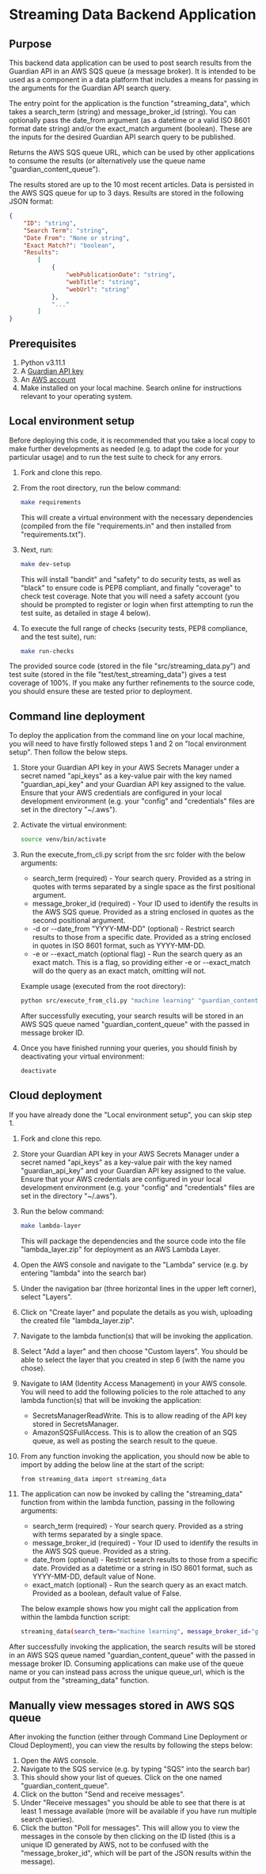 # Streaming Data Backend Application

## Purpose

This backend data application can be used to post search results from the Guardian API in an AWS SQS queue (a message broker).  It is intended to be used as a component in a data platform that includes a means for passing in the arguments for the Guardian API search query.

The entry point for the application is the function "streaming_data", which takes a search_term (string) and message_broker_id (string).  You can optionally pass the date_from argument (as a datetime or a valid ISO 8601 format date string) and/or the exact_match argument (boolean).  These are the inputs for the desired Guardian API search query to be published.

Returns the AWS SQS queue URL, which can be used by other applications to consume the results (or alternatively use the queue name "guardian_content_queue").

The results stored are up to the 10 most recent articles.  Data is persisted in the AWS SQS queue for up to 3 days.  Results are stored in the following JSON format:
```json
{  
    "ID": "string",  
    "Search Term": "string",  
    "Date From": "None or string",  
    "Exact Match?": "boolean",  
    "Results":  
        [  
            {  
                "webPublicationDate": "string",
                "webTitle": "string",
                "webUrl": "string"  
            },  
            "..."  
        ]  
}
```

## Prerequisites

1. Python v3.11.1
2. A [Guardian API key](https://open-platform.theguardian.com/)
3. An [AWS account](https://signin.aws.amazon.com/signup?request_type=register)
4. Make installed on your local machine.  Search online for instructions relevant to your operating system.

## Local environment setup

Before deploying this code, it is recommended that you take a local copy to make further developments as needed (e.g. to adapt the code for your particular usage) and to run the test suite to check for any errors.

1. Fork and clone this repo.
2. From the root directory, run the below command:
   
   ```sh
   make requirements
   ```
   
   This will create a virtual environment with the necessary dependencies (compiled from the file "requirements.in" and then installed from "requirements.txt").

3. Next, run:
   
   ```sh
   make dev-setup
   ```

   This will install "bandit" and "safety" to do security tests, as well as "black" to ensure code is PEP8 compliant, and finally "coverage" to check test coverage.  Note that you will need a safety account (you should be prompted to register or login when first attempting to run the test suite, as detailed in stage 4 below).

4. To execute the full range of checks (security tests, PEP8 compliance, and the test suite), run:

   ```sh
   make run-checks
   ```

The provided source code (stored in the file "src/streaming_data.py") and test suite (stored in the file "test/test_streaming_data") gives a test coverage of 100%.  If you make any further refinements to the source code, you should ensure these are tested prior to deployment.

## Command line deployment

To deploy the application from the command line on your local machine, you will need to have firstly followed steps 1 and 2 on "local environment setup".  Then follow the below steps.

1. Store your Guardian API key in your AWS Secrets Manager under a secret named "api_keys" as a key-value pair with the key named "guardian_api_key" and your Guardian API key assigned to the value.  Ensure that your AWS credentials are configured in your local development environment (e.g. your "config" and "credentials" files are set in the directory "~/.aws").

2. Activate the virtual environment:

   ```sh
   source venv/bin/activate
   ```

3. Run the execute_from_cli.py script from the src folder with the below arguments:

   - search_term (required) - Your search query. Provided as a string in quotes with terms separated by a single space as the first positional argument.
   - message_broker_id (required) - Your ID used to identify the results in the AWS SQS queue. Provided as a string enclosed in quotes as the second positional argument.
   - -d or --date_from "YYYY-MM-DD" (optional) - Restrict search results to those from a specific date.  Provided as a string enclosed in quotes in ISO 8601 format, such as YYYY-MM-DD.
   - -e or --exact_match (optional flag) - Run the search query as an exact match.  This is a flag, so providing either -e or --exact_match will do the query as an exact match, omitting will not.
    
    Example usage (executed from the root directory):

    ```sh
    python src/execute_from_cli.py "machine learning" "guardian_content" --date_from "2025-01-01" -e
    ```
   
   After successfully executing, your search results will be stored in an AWS SQS queue named "guardian_content_queue" with the passed in message broker ID.

4. Once you have finished running your queries, you should finish by deactivating your virtual environment:

    ```sh
    deactivate
    ```

## Cloud deployment

If you have already done the "Local environment setup", you can skip step 1.

1. Fork and clone this repo.
2. Store your Guardian API key in your AWS Secrets Manager under a secret named "api_keys" as a key-value pair with the key named "guardian_api_key" and your Guardian API key assigned to the value.  Ensure that your AWS credentials are configured in your local development environment (e.g. your "config" and "credentials" files are set in the directory "~/.aws").
3. Run the below command:

   ```sh
   make lambda-layer
   ```

   This will package the dependencies and the source code into the file "lambda_layer.zip" for deployment as an AWS Lambda Layer.

4. Open the AWS console and navigate to the "Lambda" service (e.g. by entering "lambda" into the search bar)
5. Under the navigation bar (three horizontal lines in the upper left corner), select "Layers".
6. Click on "Create layer" and populate the details as you wish, uploading the created file "lambda_layer.zip".
7. Navigate to the lambda function(s) that will be invoking the application.
8. Select "Add a layer" and then choose "Custom layers".  You should be able to select the layer that you created in step 6 (with the name you chose).
9. Navigate to IAM (Identity Access Management) in your AWS console. You will need to add the following policies to the role attached to any lambda function(s) that will be invoking the application:

    - SecretsManagerReadWrite. This is to allow reading of the API key stored in SecretsManager.
    - AmazonSQSFullAccess. This is to allow the creation of an SQS queue, as well as posting the search result to the queue.

10. From any function invoking the application, you should now be able to import by adding the below line at the start of the script:
    ```sh
    from streaming_data import streaming_data
    ```

11. The application can now be invoked by calling the "streaming_data" function from within the lambda function, passing in the following arguments:

    - search_term (required) - Your search query. Provided as a string with terms separated by a single space.
    - message_broker_id (required) - Your ID used to identify the results in the AWS SQS queue. Provided as a string.
    - date_from (optional) - Restrict search results to those from a specific date.  Provided as a datetime or a string in ISO 8601 format, such as YYYY-MM-DD, default value of None.
    - exact_match (optional) - Run the search query as an exact match.  Provided as a boolean, default value of False.

    The below example shows how you might call the application from within the lambda function script:

    ```sh
    streaming_data(search_term="machine learning", message_broker_id="guardian_content", date_from="2025-01-01", exact_match=True)
    ```

After successfully invoking the application, the search results will be stored in an AWS SQS queue named "guardian_content_queue" with the passed in message broker ID.  Consuming applications can make use of the queue name or you can instead pass across the unique queue_url, which is the output from the "streaming_data" function.

## Manually view messages stored in AWS SQS queue

After invoking the function (either through Command Line Deployment or Cloud Deployment), you can view the results by following the steps below:

1. Open the AWS console.
2. Navigate to the SQS service (e.g. by typing "SQS" into the search bar)
3. This should show your list of queues.  Click on the one named "guardian_content_queue".
4. Click on the button "Send and receive messages".
5. Under "Receive messages" you should be able to see that there is at least 1 message available (more will be available if you have run multiple search queries).
6. Click the button "Poll for messages".  This will allow you to view the messages in the console by then clicking on the ID listed (this is a unique ID generated by AWS, not to be confused with the "message_broker_id", which will be part of the JSON results within the message).